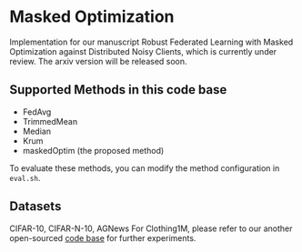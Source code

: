 # Masked Optimization

Implementation for our manuscript Robust Federated Learning with Masked Optimization against Distributed Noisy Clients, which is currently under review.
The arxiv version will be released soon.

## Supported Methods in this code base
- FedAvg
- TrimmedMean
- Median
- Krum
- maskedOptim (the proposed method)

To evaluate these methods, you can modify the method configuration in  `eval.sh`.

## Datasets
CIFAR-10, CIFAR-N-10, AGNews
For Clothing1M, please refer to our another open-sourced  [code base](https://github.com/Sprinter1999/Clothing1M_FedAvg) for further experiments.

